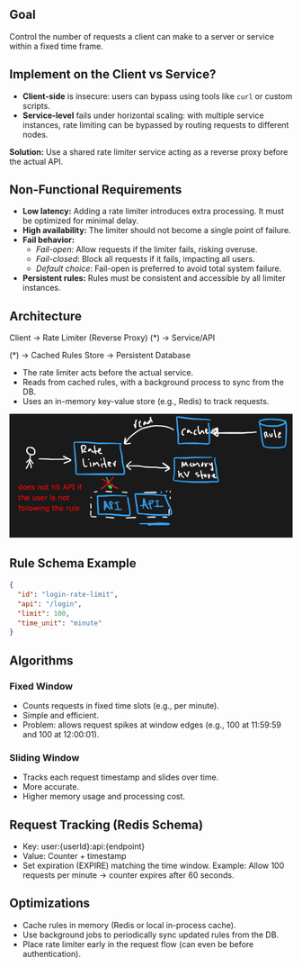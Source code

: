 ## Goal

Control the number of requests a client can make to a server or service within a fixed time frame.

## Implement on the Client vs Service?

- **Client-side** is insecure: users can bypass using tools like `curl` or custom scripts.
- **Service-level** fails under horizontal scaling: with multiple service instances, rate limiting can be bypassed by routing requests to different nodes.

**Solution:** Use a shared rate limiter service acting as a reverse proxy before the actual API.

## Non-Functional Requirements

- **Low latency:** Adding a rate limiter introduces extra processing. It must be optimized for minimal delay.
- **High availability:** The limiter should not become a single point of failure.
- **Fail behavior:**
  - _Fail-open_: Allow requests if the limiter fails, risking overuse.
  - _Fail-closed_: Block all requests if it fails, impacting all users.
  - _Default choice_: Fail-open is preferred to avoid total system failure.
- **Persistent rules:** Rules must be consistent and accessible by all limiter instances.

## Architecture

Client → Rate Limiter (Reverse Proxy) (\*) → Service/API

(\*) → Cached Rules Store → Persistent Database

- The rate limiter acts before the actual service.
- Reads from cached rules, with a background process to sync from the DB.
- Uses an in-memory key-value store (e.g., Redis) to track requests.

![alt text](img/rate-limiter.png)

## Rule Schema Example

```json
{
  "id": "login-rate-limit",
  "api": "/login",
  "limit": 100,
  "time_unit": "minute"
}
```

## Algorithms

### Fixed Window

- Counts requests in fixed time slots (e.g., per minute).
- Simple and efficient.
- Problem: allows request spikes at window edges (e.g., 100 at 11:59:59 and 100 at 12:00:01).

### Sliding Window

- Tracks each request timestamp and slides over time.
- More accurate.
- Higher memory usage and processing cost.

## Request Tracking (Redis Schema)

- Key: user:{userId}:api:{endpoint}
- Value: Counter + timestamp
- Set expiration (EXPIRE) matching the time window.
  Example: Allow 100 requests per minute → counter expires after 60 seconds.

## Optimizations

- Cache rules in memory (Redis or local in-process cache).
- Use background jobs to periodically sync updated rules from the DB.
- Place rate limiter early in the request flow (can even be before authentication).
